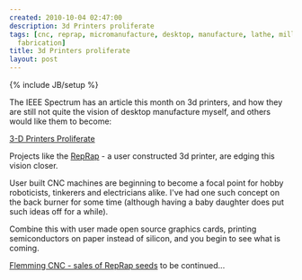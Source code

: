 ```yaml
---
created: 2010-10-04 02:47:00
description: 3d Printers proliferate
tags: [cnc, reprap, micromanufacture, desktop, manufacture, lathe, mill, microfabrication,
  fabrication]
title: 3d Printers proliferate
layout: post
---
```

{% include JB/setup %}

The IEEE Spectrum has an article this month on 3d printers, and how they are still not quite the vision of desktop manufacture myself, and others would like them to become:

<a href="http://spectrum.ieee.org/robotics/diy/3d-printers-proliferate" >3-D Printers Proliferate</a>

Projects like the
<a href="http://reprap.org/wiki/Main_Page" >RepRap</a> - a user constructed 3d printer, are edging this vision closer.

User built CNC machines are beginning to become a focal point for hobby roboticists, tinkerers and electricians alike. I've had one such concept on the back burner for some time (although having a baby daughter does put such ideas off for a while).

Combine this with user made open source graphics cards, printing semiconductors on paper instead of silicon, and you begin to see what is coming.

<a href="http://www.flemingcnc.com/sales.html">Flemming CNC - sales of RepRap seeds</a>
to be continued...
